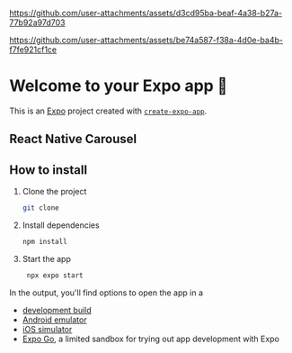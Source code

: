
https://github.com/user-attachments/assets/d3cd95ba-beaf-4a38-b27a-77b92a97d703

https://github.com/user-attachments/assets/be74a587-f38a-4d0e-ba4b-f7fe921cf1ce
# Welcome to your Expo app 👋

This is an [Expo](https://expo.dev) project created with [`create-expo-app`](https://www.npmjs.com/package/create-expo-app).

## React Native Carousel

## How to install

1. Clone the project 
   ```bash
   git clone
   ```
3. Install dependencies

   ```bash
   npm install
   ```

4. Start the app

   ```bash
    npx expo start
   ```

In the output, you'll find options to open the app in a

- [development build](https://docs.expo.dev/develop/development-builds/introduction/)
- [Android emulator](https://docs.expo.dev/workflow/android-studio-emulator/)
- [iOS simulator](https://docs.expo.dev/workflow/ios-simulator/)
- [Expo Go](https://expo.dev/go), a limited sandbox for trying out app development with Expo





